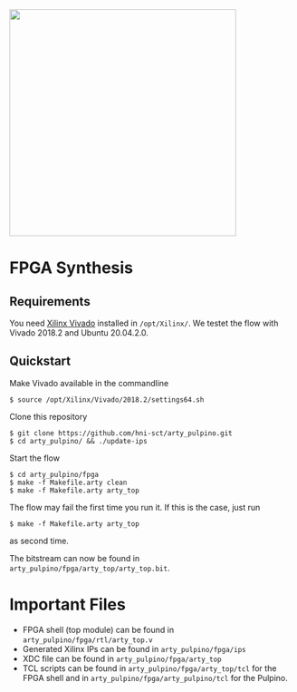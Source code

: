 <img src="https://raw.githubusercontent.com/pulp-platform/pulpino/master/doc/datasheet/figures/pulpino_logo_inline1.png" width="400px" />

# FPGA Synthesis

## Requirements
You need [Xilinx Vivado](https://www.xilinx.com/support/download.html) installed in `/opt/Xilinx/`. We testet the flow with Vivado 2018.2 and Ubuntu 20.04.2.0.

## Quickstart
Make Vivado available in the commandline
```
$ source /opt/Xilinx/Vivado/2018.2/settings64.sh
```

Clone this repository
```
$ git clone https://github.com/hni-sct/arty_pulpino.git
$ cd arty_pulpino/ && ./update-ips
```
Start the flow

```
$ cd arty_pulpino/fpga
$ make -f Makefile.arty clean
$ make -f Makefile.arty arty_top
```

The flow may fail the first time you run it. If this is the case, just run
```
$ make -f Makefile.arty arty_top
```
as second time.

The bitstream can now be found in `arty_pulpino/fpga/arty_top/arty_top.bit`.

# Important Files

- FPGA shell (top module) can be found in `arty_pulpino/fpga/rtl/arty_top.v`
- Generated Xilinx IPs can be found in `arty_pulpino/fpga/ips`
- XDC file can be found in `arty_pulpino/fpga/arty_top`
- TCL scripts can be found in `arty_pulpino/fpga/arty_top/tcl` for the FPGA shell
  and in `arty_pulpino/fpga/arty_pulpino/tcl` for the Pulpino.
